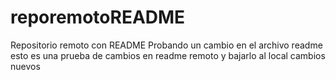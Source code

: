 # reporemotoREADME
Repositorio remoto con README
Probando un cambio en el archivo readme
esto es una prueba de cambios en readme remoto y bajarlo al local
cambios nuevos
